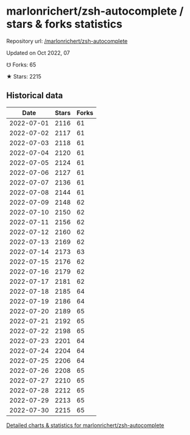 # marlonrichert/zsh-autocomplete / stars & forks statistics

Repository url: [/marlonrichert/zsh-autocomplete](https://github.com/marlonrichert/zsh-autocomplete)

Updated on Oct 2022, 07

☋ Forks: 65

★ Stars: 2215

## Historical data
| Date | Stars | Forks |
|------|-------|-------|
| 2022-07-01 | 2116 | 61 | 
| 2022-07-02 | 2117 | 61 | 
| 2022-07-03 | 2118 | 61 | 
| 2022-07-04 | 2120 | 61 | 
| 2022-07-05 | 2124 | 61 | 
| 2022-07-06 | 2127 | 61 | 
| 2022-07-07 | 2136 | 61 | 
| 2022-07-08 | 2144 | 61 | 
| 2022-07-09 | 2148 | 62 | 
| 2022-07-10 | 2150 | 62 | 
| 2022-07-11 | 2156 | 62 | 
| 2022-07-12 | 2160 | 62 | 
| 2022-07-13 | 2169 | 62 | 
| 2022-07-14 | 2173 | 63 | 
| 2022-07-15 | 2176 | 62 | 
| 2022-07-16 | 2179 | 62 | 
| 2022-07-17 | 2181 | 62 | 
| 2022-07-18 | 2185 | 64 | 
| 2022-07-19 | 2186 | 64 | 
| 2022-07-20 | 2189 | 65 | 
| 2022-07-21 | 2192 | 65 | 
| 2022-07-22 | 2198 | 65 | 
| 2022-07-23 | 2201 | 64 | 
| 2022-07-24 | 2204 | 64 | 
| 2022-07-25 | 2206 | 64 | 
| 2022-07-26 | 2208 | 65 | 
| 2022-07-27 | 2210 | 65 | 
| 2022-07-28 | 2212 | 65 | 
| 2022-07-29 | 2213 | 65 | 
| 2022-07-30 | 2215 | 65 | 


[Detailed charts & statistics for marlonrichert/zsh-autocomplete](https://reviewgithub.com/rep/marlonrichert/zsh-autocomplete)
